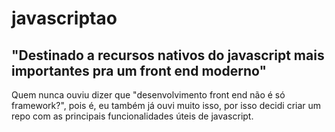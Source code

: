 # javascriptao

<h2>"Destinado a recursos nativos do javascript mais importantes pra um front end moderno"</h2>

<p>Quem nunca ouviu dizer que "desenvolvimento front end não é só framework?", pois é, eu também já ouvi muito isso, por isso decidi criar um repo com as principais funcionalidades úteis de javascript.</p>


